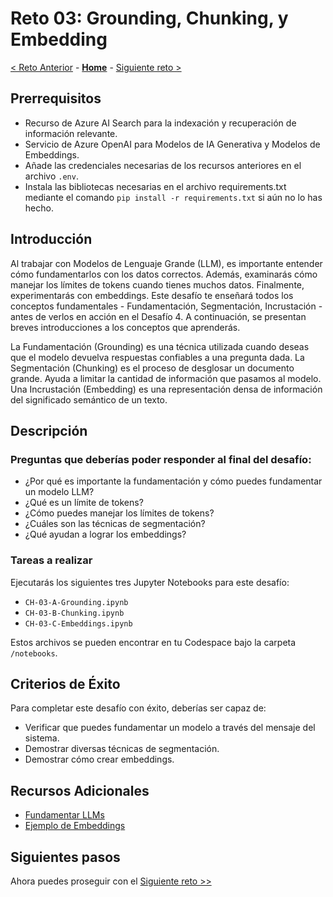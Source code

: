 # Reto 03: Grounding, Chunking, y Embedding

[< Reto Anterior](./Challenge-02.md) - **[Home](../README.md)** - [Siguiente reto >](./Challenge-04.md)


## Prerrequisitos

* Recurso de Azure AI Search para la indexación y recuperación de información relevante.
* Servicio de Azure OpenAI para Modelos de IA Generativa y Modelos de Embeddings.
* Añade las credenciales necesarias de los recursos anteriores en el archivo `.env`.
* Instala las bibliotecas necesarias en el archivo requirements.txt mediante el comando `pip install -r requirements.txt` si aún no lo has hecho.

## Introducción

Al trabajar con Modelos de Lenguaje Grande (LLM), es importante entender cómo fundamentarlos con los datos correctos. Además, examinarás cómo manejar los límites de tokens cuando tienes muchos datos. Finalmente, experimentarás con embeddings. Este desafío te enseñará todos los conceptos fundamentales - Fundamentación, Segmentación, Incrustación - antes de verlos en acción en el Desafío 4. A continuación, se presentan breves introducciones a los conceptos que aprenderás.

La Fundamentación (Grounding) es una técnica utilizada cuando deseas que el modelo devuelva respuestas confiables a una pregunta dada.
La Segmentación (Chunking) es el proceso de desglosar un documento grande. Ayuda a limitar la cantidad de información que pasamos al modelo.
Una Incrustación (Embedding) es una representación densa de información del significado semántico de un texto.

## Descripción

### Preguntas que deberías poder responder al final del desafío:

- ¿Por qué es importante la fundamentación y cómo puedes fundamentar un modelo LLM?
- ¿Qué es un límite de tokens?
- ¿Cómo puedes manejar los límites de tokens? 
- ¿Cuáles son las técnicas de segmentación?
- ¿Qué ayudan a lograr los embeddings?

### Tareas a realizar
Ejecutarás los siguientes tres Jupyter Notebooks para este desafío:

* `CH-03-A-Grounding.ipynb`
* `CH-03-B-Chunking.ipynb`
* `CH-03-C-Embeddings.ipynb`

Estos archivos se pueden encontrar en tu Codespace bajo la carpeta `/notebooks`.


## Criterios de Éxito

Para completar este desafío con éxito, deberías ser capaz de:
- Verificar que puedes fundamentar un modelo a través del mensaje del sistema.
- Demostrar diversas técnicas de segmentación.
- Demostrar cómo crear embeddings.

## Recursos Adicionales

* [Fundamentar LLMs](https://techcommunity.microsoft.com/t5/fasttrack-for-azure/grounding-llms/ba-p/3843857)
* [Ejemplo de Embeddings](https://github.com/openai/openai-cookbook/blob/main/examples/Embedding_Wikipedia_articles_for_search.ipynb)
  
## Siguientes pasos
Ahora puedes proseguir con el [Siguiente reto >>](./Challenge-04.md)